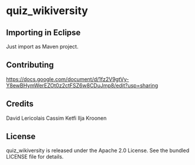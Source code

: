 quiz_wikiversity
================

## Importing in Eclipse

Just import as Maven project.

## Contributing

https://docs.google.com/document/d/1fz2V9gtVy-Y8ewBHymWerEZOt0z2ctFSZ6w8CDuJmp8/edit?usp=sharing

## Credits

David Lericolais
Cassim Ketfi
Ilja Kroonen

## License
quiz_wikiversity is released under the Apache 2.0 License. See the bundled LICENSE file for
details.
